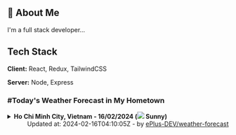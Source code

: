 ## 🚀 About Me
I'm a full stack developer...


## Tech Stack

**Client:** React, Redux, TailwindCSS

**Server:** Node, Express

### #Today's Weather Forecast in My Hometown



<details>
    <summary><b>Ho Chi Minh City, Vietnam - 16/02/2024 (<img src="https://cdn.weatherapi.com/weather/64x64/day/113.png" /> Sunny)</b>
    </summary>

    
<table>
    <tr>
        <th>Hour</th>
        <td>00:00</td><td>01:00</td><td>02:00</td><td>03:00</td><td>04:00</td><td>05:00</td><td>06:00</td><td>07:00</td><td>08:00</td><td>09:00</td><td>10:00</td><td>11:00</td><td>12:00</td><td>13:00</td><td>14:00</td><td>15:00</td><td>16:00</td><td>17:00</td><td>18:00</td><td>19:00</td><td>20:00</td><td>21:00</td><td>22:00</td><td>23:00</td>
    </tr>
    <tr>
        <th>Weather</th>
        <td><img src="https://cdn.weatherapi.com/weather/64x64/night/113.png"></img></td><td><img src="https://cdn.weatherapi.com/weather/64x64/night/113.png"></img></td><td><img src="https://cdn.weatherapi.com/weather/64x64/night/113.png"></img></td><td><img src="https://cdn.weatherapi.com/weather/64x64/night/113.png"></img></td><td><img src="https://cdn.weatherapi.com/weather/64x64/night/113.png"></img></td><td><img src="https://cdn.weatherapi.com/weather/64x64/night/113.png"></img></td><td><img src="https://cdn.weatherapi.com/weather/64x64/night/113.png"></img></td><td><img src="https://cdn.weatherapi.com/weather/64x64/day/113.png"></img></td><td><img src="https://cdn.weatherapi.com/weather/64x64/day/113.png"></img></td><td><img src="https://cdn.weatherapi.com/weather/64x64/day/113.png"></img></td><td><img src="https://cdn.weatherapi.com/weather/64x64/day/113.png"></img></td><td><img src="https://cdn.weatherapi.com/weather/64x64/day/116.png"></img></td><td><img src="https://cdn.weatherapi.com/weather/64x64/day/116.png"></img></td><td><img src="https://cdn.weatherapi.com/weather/64x64/day/116.png"></img></td><td><img src="https://cdn.weatherapi.com/weather/64x64/day/113.png"></img></td><td><img src="https://cdn.weatherapi.com/weather/64x64/day/113.png"></img></td><td><img src="https://cdn.weatherapi.com/weather/64x64/day/113.png"></img></td><td><img src="https://cdn.weatherapi.com/weather/64x64/day/113.png"></img></td><td><img src="https://cdn.weatherapi.com/weather/64x64/day/113.png"></img></td><td><img src="https://cdn.weatherapi.com/weather/64x64/night/113.png"></img></td><td><img src="https://cdn.weatherapi.com/weather/64x64/night/113.png"></img></td><td><img src="https://cdn.weatherapi.com/weather/64x64/night/113.png"></img></td><td><img src="https://cdn.weatherapi.com/weather/64x64/night/113.png"></img></td><td><img src="https://cdn.weatherapi.com/weather/64x64/night/113.png"></img></td>
    </tr>
    <tr>
        <th>Condition</th>
        <td width="200px">Clear </td><td width="200px">Clear </td><td width="200px">Clear </td><td width="200px">Clear </td><td width="200px">Clear </td><td width="200px">Clear </td><td width="200px">Clear </td><td width="200px">Sunny</td><td width="200px">Sunny</td><td width="200px">Sunny</td><td width="200px">Sunny</td><td width="200px">Partly cloudy</td><td width="200px">Partly Cloudy </td><td width="200px">Partly Cloudy </td><td width="200px">Sunny</td><td width="200px">Sunny</td><td width="200px">Sunny</td><td width="200px">Sunny</td><td width="200px">Sunny</td><td width="200px">Clear </td><td width="200px">Clear </td><td width="200px">Clear </td><td width="200px">Clear </td><td width="200px">Clear </td>
    </tr>
    <tr>
        <th>Temperature</th>
        <td>26.8 °C</td><td>27.1 °C</td><td>27 °C</td><td>26.6 °C</td><td>25.6 °C</td><td>25.2 °C</td><td>25 °C</td><td>25.8 °C</td><td>27.8 °C</td><td>30.1 °C</td><td>32.2 °C</td><td>32 °C</td><td>35.5 °C</td><td>36.3 °C</td><td>37.2 °C</td><td>37.1 °C</td><td>34.5 °C</td><td>32.4 °C</td><td>29.4 °C</td><td>27.7 °C</td><td>27 °C</td><td>26.5 °C</td><td>26.3 °C</td><td>26.1 °C</td>
    </tr>
    <tr>
        <th>Wind</th>
        <td>17.3 kph</td><td>14.4 kph</td><td>11.2 kph</td><td>9.4 kph</td><td>7.2 kph</td><td>5.8 kph</td><td>6.5 kph</td><td>7.2 kph</td><td>9 kph</td><td>8.6 kph</td><td>7.9 kph</td><td>15.1 kph</td><td>5.4 kph</td><td>5.4 kph</td><td>1.8 kph</td><td>14.4 kph</td><td>25.6 kph</td><td>26.6 kph</td><td>24.8 kph</td><td>24.8 kph</td><td>24.5 kph</td><td>24.5 kph</td><td>21.6 kph</td><td>19.1 kph</td>
    </tr>
</table>

</details>

<div align="right">
    Updated at: 2024-02-16T04:10:05Z - by <a target="_blank"
        href="https://github.com/ePlus-DEV/weather-forecast">ePlus-DEV/weather-forecast</a>
</div>